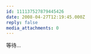 ```yaml
---
id: 111137527879445426
date: 2008-04-27T12:19:45.000Z
reply: false
media_attachments: 0
---
```


等待...

